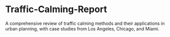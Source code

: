 # Traffic-Calming-Report
 A comprehensive review of traffic calming methods and their applications in urban planning, with case studies from Los Angeles, Chicago, and Miami.
